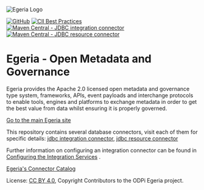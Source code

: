 <!-- SPDX-License-Identifier: CC-BY-4.0 -->
<!-- Copyright Contributors to the ODPi Egeria project. -->

![Egeria Logo](https://raw.githubusercontent.com/odpi/egeria/main/assets/img/ODPi_Egeria_Logo_color.png)

[![GitHub](https://img.shields.io/github/license/odpi/egeria)](LICENSE)
[![CII Best Practices](https://bestpractices.coreinfrastructure.org/projects/3044/badge)](https://bestpractices.coreinfrastructure.org/projects/3044)
[![Maven Central - JDBC integration connector](https://img.shields.io/maven-central/v/org.odpi.egeria/egeria-connector-integration-jdbc)](https://mvnrepository.com/artifact/org.odpi.egeria/egeria-connector-integration-jdbc)
[![Maven Central - JDBC resource connector](https://img.shields.io/maven-central/v/org.odpi.egeria/egeria-connector-resource-jdbc)](https://mvnrepository.com/artifact/org.odpi.egeria/egeria-connector-resource-jdbc)

# Egeria - Open Metadata and Governance
  
Egeria provides the Apache 2.0 licensed open metadata and governance 
type system, frameworks, APIs, event payloads and interchange protocols to enable tools,
engines and platforms to exchange metadata in order to get the best
value from data whilst ensuring it is properly governed.

[Go to the main Egeria site](https://egeria-project.org)

This repository contains several database connectors, visit each of them for specific details: [jdbc integration connector](jdbc-integration-connector/README.MD), [jdbc resource connector](jdbc-resource-connector/README.MD)

Further information on configuring an integration connector can be found in  [Configuring the Integration Services](https://egeria-project.org/guides/admin/servers/configuring-the-integration-services/) .

[Egeria's Connector Catalog](https://egeria-project.org/connectors/)

License: [CC BY 4.0](https://creativecommons.org/licenses/by/4.0/),
Copyright Contributors to the ODPi Egeria project.

